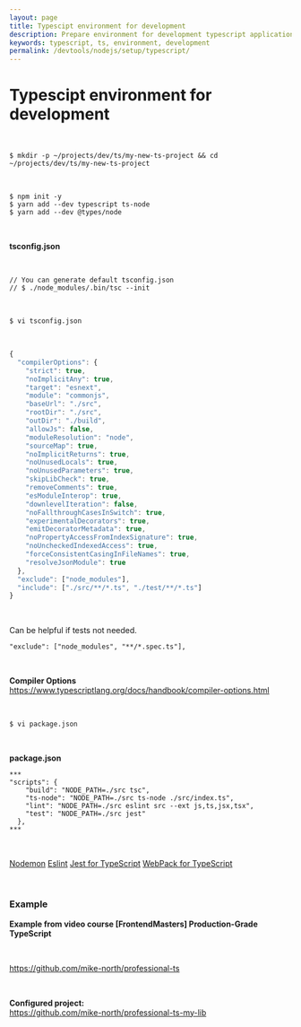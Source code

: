 ```yaml
---
layout: page
title: Typescipt environment for development
description: Prepare environment for development typescript applications
keywords: typescript, ts, environment, development
permalink: /devtools/nodejs/setup/typescript/
---
```


# Typescipt environment for development

<br/>

```
$ mkdir -p ~/projects/dev/ts/my-new-ts-project && cd ~/projects/dev/ts/my-new-ts-project
```

<br/>

```
$ npm init -y
$ yarn add --dev typescript ts-node
$ yarn add --dev @types/node
```

<br/>

**tsconfig.json**

<br/>

```
// You can generate default tsconfig.json
// $ ./node_modules/.bin/tsc --init
```

<br/>

```
$ vi tsconfig.json
```

<br/>

```js
{
  "compilerOptions": {
    "strict": true,
    "noImplicitAny": true,
    "target": "esnext",
    "module": "commonjs",
    "baseUrl": "./src",
    "rootDir": "./src",
    "outDir": "./build",
    "allowJs": false,
    "moduleResolution": "node",
    "sourceMap": true,
    "noImplicitReturns": true,
    "noUnusedLocals": true,
    "noUnusedParameters": true,
    "skipLibCheck": true,
    "removeComments": true,
    "esModuleInterop": true,
    "downlevelIteration": false,
    "noFallthroughCasesInSwitch": true,
    "experimentalDecorators": true,
    "emitDecoratorMetadata": true,
    "noPropertyAccessFromIndexSignature": true,
    "noUncheckedIndexedAccess": true,
    "forceConsistentCasingInFileNames": true,
    "resolveJsonModule": true
  },
  "exclude": ["node_modules"],
  "include": ["./src/**/*.ts", "./test/**/*.ts"]
}
```

<br/>

Can be helpful if tests not needed.

```
"exclude": ["node_modules", "**/*.spec.ts"],
```

<br/>

**Compiler Options**  
https://www.typescriptlang.org/docs/handbook/compiler-options.html

<br/>

    $ vi package.json

<br/>

**package.json**

```
***
"scripts": {
    "build": "NODE_PATH=./src tsc",
    "ts-node": "NODE_PATH=./src ts-node ./src/index.ts",
    "lint": "NODE_PATH=./src eslint src --ext js,ts,jsx,tsx",
    "test": "NODE_PATH=./src jest"
  },
***
```

<br/>

<a href="/devtools/nodejs/setup/typescript/nodemon/">Nodemon</a>
<a href="/devtools/nodejs/setup/typescript/eslint/">Eslint</a>
<a href="/devtools/nodejs/setup/typescript/jest/">Jest for TypeScript</a>
<a href="/devtools/nodejs/setup/typescript/webpack/">WebPack for TypeScript</a>

<br/>

### Example

**Example from video course [FrontendMasters] Production-Grade TypeScript**

<br/>

https://github.com/mike-north/professional-ts

<br/>

**Configured project:**  
https://github.com/mike-north/professional-ts-my-lib

<br/>

<!--

    @microsoft/api-documenter \
    @microsoft/api-extractor \



```
$ npm install --save-dev \
    @babel/preset-env \
    @babel/preset-typescript \
    @types/jest \
    @typescript-eslint/eslint-plugin \
    @typescript-eslint/parser \
    eslint \
    jest
```

-->
